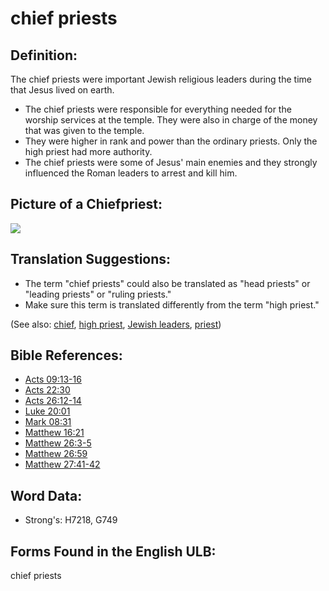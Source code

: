# chief priests

## Definition:

The chief priests were important Jewish religious leaders during the time that Jesus lived on earth.

* The chief priests were responsible for everything needed for the worship services at the temple. They were also in charge of the money that was given to the temple.
* They were higher in rank and power than the ordinary priests. Only the high priest had more authority.
* The chief priests were some of Jesus' main enemies and they strongly influenced the Roman leaders to arrest and kill him.

## Picture of a Chiefpriest:

<a href="https://content.bibletranslationtools.org/WycliffeAssociates/en_tw/raw/branch/master/PNGs/c/Chiefpriest.png"><img src="https://content.bibletranslationtools.org/WycliffeAssociates/en_tw/raw/branch/master/PNGs/c/Chiefpriest.png" ></a>

## Translation Suggestions:

* The term "chief priests" could also be translated as "head priests" or "leading priests" or "ruling priests."
* Make sure this term is translated differently from the term "high priest."

(See also: [chief](../other/chief.md), [high priest](../kt/highpriest.md), [Jewish leaders](../other/jewishleaders.md), [priest](../kt/priest.md))

## Bible References:

* [Acts 09:13-16](rc://en/tn/help/act/09/13)
* [Acts 22:30](rc://en/tn/help/act/22/30)
* [Acts 26:12-14](rc://en/tn/help/act/26/12)
* [Luke 20:01](rc://en/tn/help/luk/20/01)
* [Mark 08:31](rc://en/tn/help/mrk/08/31)
* [Matthew 16:21](rc://en/tn/help/mat/16/21)
* [Matthew 26:3-5](rc://en/tn/help/mat/26/03)
* [Matthew 26:59](rc://en/tn/help/mat/26/59)
* [Matthew 27:41-42](rc://en/tn/help/mat/27/41)

## Word Data:

* Strong's: H7218, G749

## Forms Found in the English ULB:

chief priests

